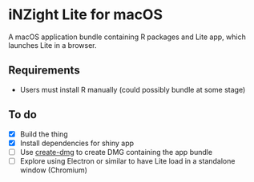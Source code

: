 # iNZight Lite for macOS

A macOS application bundle containing R packages and Lite app, which launches Lite in a browser.

## Requirements

* Users must install R manually (could possibly bundle at some stage)

## To do

- [x] Build the thing
- [x] Install dependencies for shiny app
- [ ] Use [create-dmg](https://www.npmjs.com/package/create-dmg) to create DMG containing the app bundle
- [ ] Explore using Electron or similar to have Lite load in a standalone window (Chromium)
